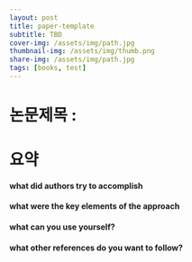 ```yaml
---
layout: post
title: paper-template
subtitle: TBD
cover-img: /assets/img/path.jpg
thumbnail-img: /assets/img/thumb.png
share-img: /assets/img/path.jpg
tags: [books, test]
---
```

# 논문제목 :      

# 요약   
#### what did authors try to accomplish

 
#### what were the key elements of the approach


#### what can you use yourself? 


#### what other references do you want to follow?


